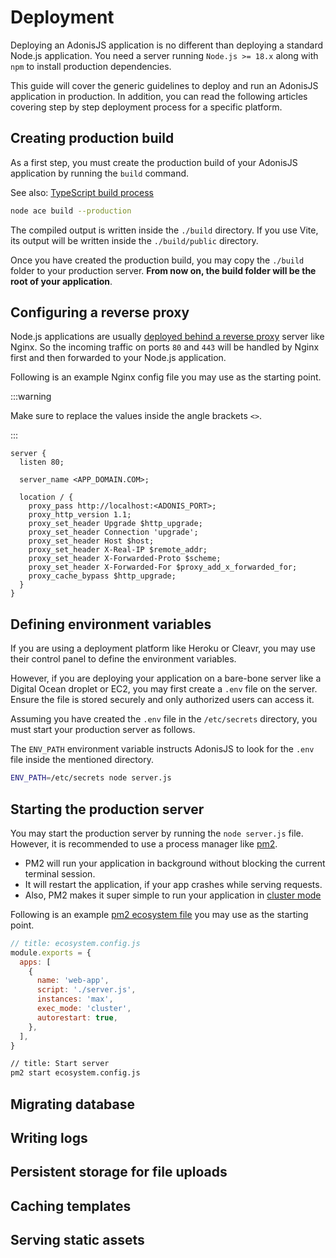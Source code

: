 # Deployment

Deploying an AdonisJS application is no different than deploying a standard Node.js application. You need a server running `Node.js >= 18.x` along with `npm` to install production dependencies.

This guide will cover the generic guidelines to deploy and run an AdonisJS application in production. In addition, you can read the following articles covering step by step deployment process for a specific platform.

## Creating production build

As a first step, you must create the production build of your AdonisJS application by running the `build` command.

See also: [TypeScript build process](../../concepts/typescript_build_process.md)

```sh
node ace build --production
```

The compiled output is written inside the `./build` directory. If you use Vite, its output will be written inside the `./build/public` directory.

Once you have created the production build, you may copy the `./build` folder to your production server. **From now on, the build folder will be the root of your application**.

## Configuring a reverse proxy

Node.js applications are usually [deployed behind a reverse proxy](https://medium.com/intrinsic-blog/why-should-i-use-a-reverse-proxy-if-node-js-is-production-ready-5a079408b2ca) server like Nginx. So the incoming traffic on ports `80` and `443` will be handled by Nginx first and then forwarded to your Node.js application.

Following is an example Nginx config file you may use as the starting point.

:::warning

Make sure to replace the values inside the angle brackets `<>`.

:::

```nginx
server {
  listen 80;

  server_name <APP_DOMAIN.COM>;

  location / {
    proxy_pass http://localhost:<ADONIS_PORT>;
    proxy_http_version 1.1;
    proxy_set_header Upgrade $http_upgrade;
    proxy_set_header Connection 'upgrade';
    proxy_set_header Host $host;
    proxy_set_header X-Real-IP $remote_addr;
    proxy_set_header X-Forwarded-Proto $scheme;
    proxy_set_header X-Forwarded-For $proxy_add_x_forwarded_for;
    proxy_cache_bypass $http_upgrade;
  }
}
```

## Defining environment variables

If you are using a deployment platform like Heroku or Cleavr, you may use their control panel to define the environment variables. 

However, if you are deploying your application on a bare-bone server like a Digital Ocean droplet or EC2, you may first create a `.env` file on the server. Ensure the file is stored securely and only authorized users can access it.

Assuming you have created the `.env` file in the `/etc/secrets` directory, you must start your production server as follows.

The `ENV_PATH` environment variable instructs AdonisJS to look for the `.env` file inside the mentioned directory.

```sh
ENV_PATH=/etc/secrets node server.js
```

## Starting the production server

You may start the production server by running the `node server.js` file. However, it is recommended to use a process manager like [pm2](https://pm2.keymetrics.io/docs/usage/quick-start/).

- PM2 will run your application in background without blocking the current terminal session.
- It will restart the application, if your app crashes while serving requests.
- Also, PM2 makes it super simple to run your application in [cluster mode](https://nodejs.org/api/cluster.html#cluster)

Following is an example [pm2 ecosystem file](https://pm2.keymetrics.io/docs/usage/application-declaration/) you may use as the starting point.

```js
// title: ecosystem.config.js
module.exports = {
  apps: [
    {
      name: 'web-app',
      script: './server.js',
      instances: 'max',
      exec_mode: 'cluster',
      autorestart: true,
    },
  ],
}
```

```sh
// title: Start server
pm2 start ecosystem.config.js
```

## Migrating database

## Writing logs

## Persistent storage for file uploads

## Caching templates

## Serving static assets
